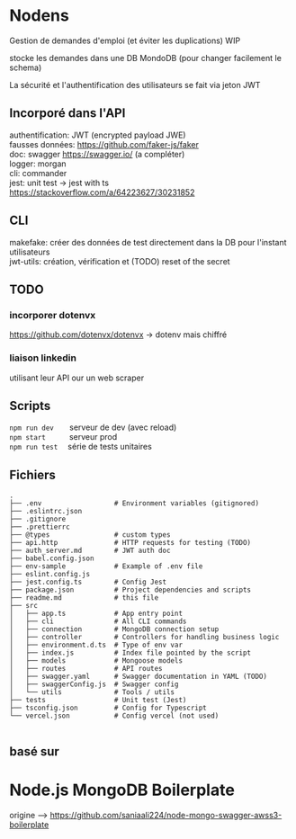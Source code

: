 
# Nodens

Gestion de demandes d'emploi (et éviter les duplications) WIP

stocke les demandes dans une DB MondoDB (pour changer facilement le schema)

La sécurité et l'authentification des utilisateurs se fait via jeton JWT


## Incorporé dans l'API

authentification: JWT  (encrypted payload JWE)  
fausses données: https://github.com/faker-js/faker  
doc: swagger https://swagger.io/ (a compléter)  
logger: morgan  
cli: commander  
jest: unit test -> jest with ts https://stackoverflow.com/a/64223627/30231852  

## CLI
makefake: créer des données de test directement dans la DB
    pour l'instant utilisateurs  
jwt-utils: création, vérification et (TODO) reset of the secret



## TODO

### incorporer dotenvx 
https://github.com/dotenvx/dotenvx -> dotenv mais chiffré

### liaison linkedin
utilisant leur API our un web scraper

## Scripts

```npm run dev```&emsp;&emsp;serveur de dev (avec reload)  
```npm start```&emsp;&emsp;&emsp;serveur prod  
```npm run test```&emsp;&nbsp;série de tests unitaires 

## Fichiers
```text
.
├── .env                  # Environment variables (gitignored)
├── .eslintrc.json
├── .gitignore
├── .prettierrc
├── @types                # custom types
├── api.http              # HTTP requests for testing (TODO)
├── auth_server.md        # JWT auth doc
├── babel.config.json
├── env-sample            # Example of .env file
├── eslint.config.js    
├── jest.config.ts        # Config Jest
├── package.json          # Project dependencies and scripts
├── readme.md             # this file
├── src
│   ├── app.ts            # App entry point
│   ├── cli               # All CLI commands
│   ├── connection        # MongoDB connection setup
│   ├── controller        # Controllers for handling business logic
│   ├── environment.d.ts  # Type of env var
│   ├── index.js          # Index file pointed by the script
│   ├── models            # Mongoose models
│   ├── routes            # API routes
│   ├── swagger.yaml      # Swagger documentation in YAML (TODO)
│   ├── swaggerConfig.js  # Swagger config
│   └── utils             # Tools / utils
├── tests                 # Unit test (Jest)  
├── tsconfig.json         # Config for Typescript
└── vercel.json           # Config vercel (not used)


```


basé sur 
-------------------------------------------------------------------------------------------
# Node.js MongoDB Boilerplate 
origine --> https://github.com/saniaali224/node-mongo-swagger-awss3-boilerplate

